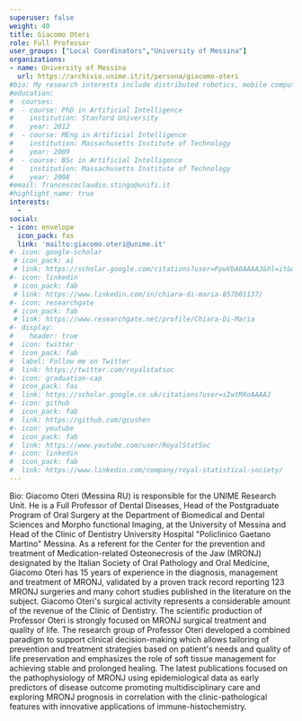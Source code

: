 ```yaml
---
superuser: false
weight: 40
title: Giacomo Oteri
role: Full Professor
user_groups: ["Local Coordinators","University of Messina"]
organizations:
- name: University of Messina
  url: https://archivio.unime.it/it/persona/giacomo-oteri
#bio: My research interests include distributed robotics, mobile computing and programmable matter.
#education:
#  courses:
#  - course: PhD in Artificial Intelligence
#    institution: Stanford University
#    year: 2012
#  - course: MEng in Artificial Intelligence
#    institution: Massachusetts Institute of Technology
#    year: 2009
#  - course: BSc in Artificial Intelligence
#    institution: Massachusetts Institute of Technology
#    year: 2008
#email: francescoclaudio.stingo@unifi.it
#highlight_name: true
interests:
  - 
social:
- icon: envelope
  icon_pack: fas
  link: 'mailto:giacomo.oteri@unime.it'
#- icon: google-scholar
 # icon_pack: ai
 # link: https://scholar.google.com/citations?user=PpwVbA0AAAAJ&hl=it&oi=ao
#- icon: linkedin
 # icon_pack: fab
 # link: https://www.linkedin.com/in/chiara-di-maria-857b01137/
#- icon: researchgate
 # icon_pack: fab
 # link: https://www.researchgate.net/profile/Chiara-Di-Maria
#- display:
#    header: true
#  icon: twitter
#  icon_pack: fab
#  label: Follow me on Twitter
#  link: https://twitter.com/royalstatsoc
#- icon: graduation-cap
#  icon_pack: fas
#  link: https://scholar.google.co.uk/citations?user=sIwtMXoAAAAJ
#- icon: github
#  icon_pack: fab
#  link: https://github.com/gcushen
#- icon: youtube
#  icon_pack: fab
#  link: https://www.youtube.com/user/RoyalStatSoc
#- icon: linkedin
#  icon_pack: fab
#  link: https://www.linkedin.com/company/royal-statistical-society/
---
```


Bio:
Giacomo Oteri (Messina RU) is responsible for the UNIME Research Unit. He is a Full Professor of Dental Diseases, Head of the Postgraduate Program of Oral Surgery at the Department of Biomedical and Dental Sciences and Morpho functional Imaging, at the University of Messina and Head of the Clinic of Dentistry University Hospital "Policlinico Gaetano Martino" Messina.
As a referent for the Center for the prevention and treatment of Medication-related Osteonecrosis of the Jaw (MRONJ) designated by the Italian Society of Oral Pathology and Oral Medicine, Giacomo Oteri has 15 years of experience in the diagnosis, management and treatment of MRONJ, validated by a proven track record reporting 123 MRONJ surgeries and many cohort studies published in the literature on the subject.
Giacomo Oteri's surgical activity represents a considerable amount of the revenue of the Clinic of Dentistry. The scientific production of Professor Oteri is strongly focused on MRONJ surgical treatment and quality of life. The research group of Professor Oteri developed a combined paradigm to support clinical decision-making which allows tailoring of prevention and treatment strategies based on patient's needs and quality of life preservation and emphasizes the role of soft tissue management for achieving stable and prolonged healing. The latest publications focused on the pathophysiology of MRONJ using epidemiological data as early predictors of disease outcome promoting multidisciplinary care and exploring MRONJ prognosis in correlation with the clinic-pathological features with innovative applications of immune-histochemistry.
